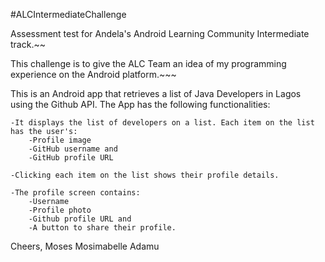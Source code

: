 #ALCIntermediateChallenge

Assessment test for Andela's Android Learning Community Intermediate track.~~

This challenge is to give the ALC Team an idea of my programming experience on the Android platform.~~~

This is an Android app that retrieves a list of Java Developers in Lagos using the Github API. 
The App has the following functionalities:

    -It displays the list of developers on a list. Each item on the list has the user's:
        -Profile image
        -GitHub username and
        -GitHub profile URL 
        
    -Clicking each item on the list shows their profile details.
    
    -The profile screen contains:
        -Username
        -Profile photo
        -Github profile URL and
        -A button to share their profile.
        
Cheers, 
Moses Mosimabelle Adamu

